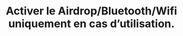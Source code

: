 ---
categories: category-vPOHpPFF_kFw2S80Eawqn
definitions:
- definition-ttEaNBXKuFlaJeRaiF-kR
- definition-CwYES-aVPfEpd8HGnJQ94
risk: Recevoir des dossiers indésirables sur un objet connecté (appareil Bluetooth),
  impressions non désirées sur imprimante, association et diffusion de son sur enceinte
  connectée.
title: Activer le Airdrop/Bluetooth/Wifi uniquement en cas d’utilisation.
uuid: good-practice-JaPq-tdBEe5MxR-LkhRQA
visibleInCms: true
vulnerability: 'Laissez un appareil Bluetooth simple d’utilisation allumé. '
---